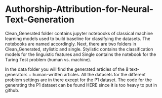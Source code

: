# Authorship-Attribution-for-Neural-Text-Generation
Clean_Generated folder contains jupyter notebooks of classical machine learning models used to build baseline for classifying the datasets. The notebooks are named accordingly. Next, there are two folders in Clean_Generated, stylistic and single. Stylistic contains the classification models for the linguistic features and Single contains the notebook for the Turing Test problem (human vs. machine).

In the data folder you will find the generated articles of the 8 text-generators + human-written articles. All the datasets for the different problem settings are in there except for the P1 dataset. The code for the generating the P1 dataset can be found HERE since it is too heavy to put in github. 
